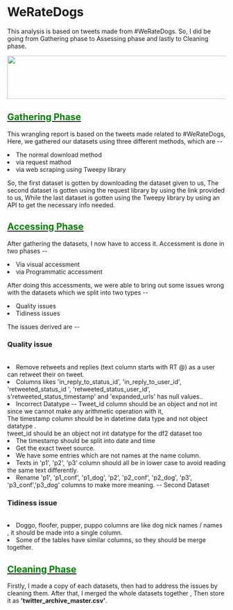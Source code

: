 # WeRateDogs


This analysis is based on tweets made from #WeRateDogs.
So, I did be going from Gathering phase to Assessing phase and lastly to Cleaning phase. 

<img src= https://video.udacity-data.com/topher/2017/October/59dd4e05_dog-pred/dog-pred.png width="600" height = '100'>

<h2><ins><font color = 'green'> Gathering Phase </font></ins></h2>

This wrangling report is based on the tweets made related to #WeRateDogs, Here, we gathered our datasets using three different methods, which are -- <li> The normal download method </li>
                      <li> via request mathod </li>
                      <li> via web scraping using Tweepy library </li>
                      
 So, the first dataset is gotten by downloading the dataset given to us, The second dataset is gotten using the request library by using the link provided to us, While the last dataset is gotten using the Tweepy library by using an API to get the necessary info needed.

<h2><ins><font color = 'green'> Accessing Phase </font></ins></h2>

After gathering the datasets, I now have to access it.
Accessment is done in two phases  -- <li> Via visual accessment </li>
                                     <li> via Programmatic accessment </li>
                          
After doing this accessments, we were able to bring out some issues wrong with the datasets which we split into two types --
<li> Quality issues </li>
<li> Tidiness issues </li>

The issues derived  are --

<h3> Quality issue </h3><br>

<li> Remove retweets and replies (text column starts with RT @) as a user can retweet their on tweet.</li>
<li> Columns likes 'in_reply_to_status_id', 'in_reply_to_user_id', 'retweeted_status_id ', 'retweeted_status_user_id', s'retweeted_status_timestamp' and 'expanded_urls' has null values..</li>
<li> Incorrect Datatype -- Tweet_id column should be an object and not int since we cannot make any arithmetic operation with it,<br>
    The timestamp column should be in datetime data type and not object datatype .<br>
    tweet_id should be an object not int datatype for the df2 dataset too <br></li>
<li> The timestamp should be split into date and time </li>
<li> Get the exact tweet source. </li>
<li> We have some entries which are not names at the name column. </li>
<li> Texts in 'p1', 'p2', 'p3' column should all be in lower case to avoid reading the same text differently. </li>
<li> Rename 'p1', 'p1_conf', 'p1_dog', 'p2', 'p2_conf', 'p2_dog', 'p3', 'p3_conf','p3_dog' columns to make more meaning. -- Second Dataset </li>

<h3> Tidiness issue </h3><br>

<li> Doggo, floofer, pupper, puppo columns are like dog nick names / names , it should be made into a single column. </li>
<li> Some of the tables have similar columns, so they should be merge together. </li>

<h2><ins><font color = 'green'> Cleaning Phase </font></ins></h2>

Firstly, I made a copy of each datasets, then had to address the issues by cleaning them.
After that, I merged the whole datasets together , Then store it as <b>'twitter_archive_master.csv'</b>.

